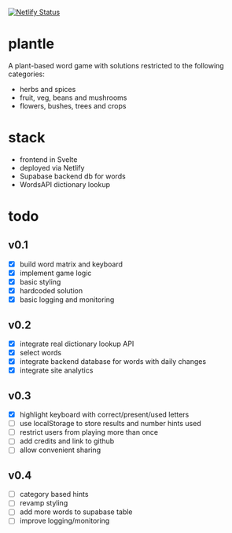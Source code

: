 [![Netlify Status](https://api.netlify.com/api/v1/badges/2c36d7ba-5f25-4840-a2fd-c27d5d2b3736/deploy-status)](https://app.netlify.com/sites/plantle/deploys)

# plantle

A plant-based word game with solutions restricted to the following categories:

- herbs and spices
- fruit, veg, beans and mushrooms
- flowers, bushes, trees and crops

# stack

- frontend in Svelte
- deployed via Netlify
- Supabase backend db for words
- WordsAPI dictionary lookup

# todo

## v0.1

- [x] build word matrix and keyboard
- [x] implement game logic
- [x] basic styling
- [x] hardcoded solution
- [x] basic logging and monitoring

## v0.2

- [x] integrate real dictionary lookup API
- [x] select words
- [x] integrate backend database for words with daily changes
- [x] integrate site analytics

## v0.3

- [x] highlight keyboard with correct/present/used letters
- [ ] use localStorage to store results and number hints used
- [ ] restrict users from playing more than once
- [ ] add credits and link to github
- [ ] allow convenient sharing

## v0.4

- [ ] category based hints
- [ ] revamp styling
- [ ] add more words to supabase table
- [ ] improve logging/monitoring
